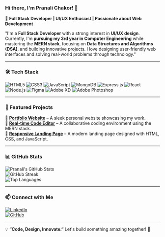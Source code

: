### Hi there, I'm Pranali Chakor! 👋

🚀 **Full Stack Developer | UI/UX Enthusiast | Passionate about Web Development**
 

"I'm a **Full Stack Developer** with a strong interest in **UI/UX design**. Currently, I'm **pursuing my 3rd year in Computer Engineering** while mastering the **MERN stack**, focusing on **Data Structures and Algorithms (DSA)**, and building innovative projects. I love designing user-friendly web interfaces and solving real-world problems through technology."  


---

### 🛠️ Tech Stack

![HTML5](https://img.shields.io/badge/HTML5-E34F26?style=for-the-badge&logo=html5&logoColor=white)
![CSS3](https://img.shields.io/badge/CSS3-1572B6?style=for-the-badge&logo=css3&logoColor=white)
![JavaScript](https://img.shields.io/badge/JavaScript-F7DF1E?style=for-the-badge&logo=javascript&logoColor=black)
![MongoDB](https://img.shields.io/badge/MongoDB-4EA94B?style=for-the-badge&logo=mongodb&logoColor=white)
![Express.js](https://img.shields.io/badge/Express.js-000000?style=for-the-badge&logo=express&logoColor=white)
![React](https://img.shields.io/badge/React-61DAFB?style=for-the-badge&logo=react&logoColor=black)
![Node.js](https://img.shields.io/badge/Node.js-339933?style=for-the-badge&logo=nodedotjs&logoColor=white)
![Figma](https://img.shields.io/badge/Figma-F24E1E?style=for-the-badge&logo=figma&logoColor=white)
![Adobe XD](https://img.shields.io/badge/Adobe%20XD-FF61F6?style=for-the-badge&logo=adobexd&logoColor=white)
![Adobe Photoshop](https://img.shields.io/badge/Adobe%20Photoshop-31A8FF?style=for-the-badge&logo=adobephotoshop&logoColor=white)

---

### 📌 Featured Projects

🚀 **[Portfolio Website](#)** – A sleek personal website showcasing my work.  
📝 **[Real-time Code Editor](#)** – A collaborative coding environment using the MERN stack.  
🤖 **[Responsive Landing Page](#)** – A modern landing page designed with HTML, CSS, and JavaScript.

---

### 📊 GitHub Stats

![Pranali's GitHub Stats](https://github-readme-stats.vercel.app/api?username=pranalichakor&show_icons=true&theme=radical)  
![GitHub Streak](https://github-readme-streak-stats.herokuapp.com/?user=pranalichakor&theme=radical)  
![Top Languages](https://github-readme-stats.vercel.app/api/top-langs/?username=pranalichakor&layout=compact&theme=radical)

---

### 📫 Connect with Me

[![LinkedIn](https://img.shields.io/badge/LinkedIn-blue?style=for-the-badge&logo=linkedin&logoColor=white)](https://www.linkedin.com/in/pranali-chakor/)  
[![GitHub](https://img.shields.io/badge/GitHub-%23121011?style=for-the-badge&logo=github&logoColor=white)](https://github.com/pranalichakor)

---

💡 **“Code, Design, Innovate.”** Let's build something amazing together! 🚀


<!--
**pranalichakor/pranalichakor** is a ✨ _special_ ✨ repository because its `README.md` (this file) appears on your GitHub profile.

Here are some ideas to get you started:

- 🔭 I’m currently working on ...
- 🌱 I’m currently learning ...
- 👯 I’m looking to collaborate on ...
- 🤔 I’m looking for help with ...
- 💬 Ask me about ...
- 📫 How to reach me: ...
- 😄 Pronouns: ...
- ⚡ Fun fact: ...
-->
